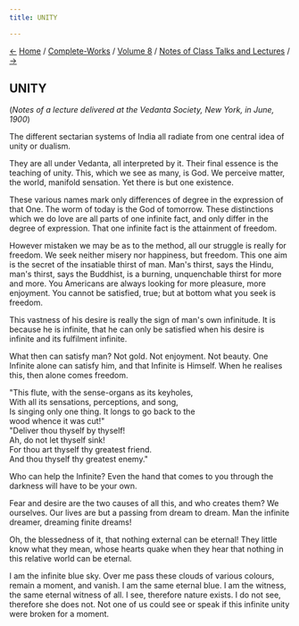 ```yaml
---
title: UNITY

---
```

<div>

[←](i_am_that_i_am.htm) [Home](../../../index.htm) /
[Complete-Works](../../complete_works.htm) / [Volume
8](../volume_8_contents.htm) / [Notes of Class Talks and
Lectures](notes_of_class_talks_and_lectures_contents.htm)
/ [→](the_worship_of_the_divine_mother.htm)

  

## UNITY

(*Notes of a lecture delivered at the Vedanta Society, New York, in
June, 1900*)

The different sectarian systems of India all radiate from one central
idea of unity or dualism.

They are all under Vedanta, all interpreted by it. Their final essence
is the teaching of unity. This, which we see as many, is God. We
perceive matter, the world, manifold sensation. Yet there is but one
existence.

These various names mark only differences of degree in the expression of
that One. The worm of today is the God of tomorrow. These distinctions
which we do love are all parts of one infinite fact, and only differ in
the degree of expression. That one infinite fact is the attainment of
freedom.

However mistaken we may be as to the method, all our struggle is really
for freedom. We seek neither misery nor happiness, but freedom. This one
aim is the secret of the insatiable thirst of man. Man's thirst, says
the Hindu, man's thirst, says the Buddhist, is a burning, unquenchable
thirst for more and more. You Americans are always looking for more
pleasure, more enjoyment. You cannot be satisfied, true; but at bottom
what you seek is freedom.

This vastness of his desire is really the sign of man's own infinitude.
It is because he is infinite, that he can only be satisfied when his
desire is infinite and its fulfilment infinite.

What then can satisfy man? Not gold. Not enjoyment. Not beauty. One
Infinite alone can satisfy him, and that Infinite is Himself. When he
realises this, then alone comes freedom.

"This flute, with the sense-organs as its keyholes,  
With all its sensations, perceptions, and song,  
Is singing only one thing. It longs to go back to the  
      wood whence it was cut!"  
"Deliver thou thyself by thyself!  
Ah, do not let thyself sink!  
For thou art thyself thy greatest friend.  
And thou thyself thy greatest enemy."

Who can help the Infinite? Even the hand that comes to you through the
darkness will have to be your own.

Fear and desire are the two causes of all this, and who creates them? We
ourselves. Our lives are but a passing from dream to dream. Man the
infinite dreamer, dreaming finite dreams!

Oh, the blessedness of it, that nothing external can be eternal! They
little know what they mean, whose hearts quake when they hear that
nothing in this relative world can be eternal.

I am the infinite blue sky. Over me pass these clouds of various
colours, remain a moment, and vanish. I am the same eternal blue. I am
the witness, the same eternal witness of all. I see, therefore nature
exists. I do not see, therefore she does not. Not one of us could see or
speak if this infinite unity were broken for a moment.

</div>
